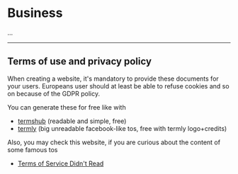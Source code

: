 # Business

...

<hr class="sr">

## Terms of use and privacy policy

When creating a website, it's mandatory to provide
these documents for your users. Europeans user
should at least be able to refuse cookies and so on
because of the GDPR policy.

You can generate these for free like with

* [termshub](https://termshub.io/) (readable and simple, free)
* [termly](https://termly.io/) (big unreadable facebook-like tos, free with termly logo+credits)

Also, you may check this website,
if you are curious about the content of some famous
tos

* [Terms of Service Didn't Read](https://tosdr.org/)